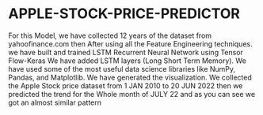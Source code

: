 # APPLE-STOCK-PRICE-PREDICTOR

For this Model, we have collected 12 years of the dataset from 
yahoofinance.com then After using all the Feature Engineering techniques. 
we have built and trained LSTM Recurrent Neural Network using Tensor 
Flow-Keras We have added LSTM layers (Long Short Term Memory). We 
have used some of the most useful data science libraries like NumPy, 
Pandas, and Matplotlib. We have generated the visualization. We collected 
the Apple Stock price dataset from 1 JAN 2010 to 20 JUN 2022 then we 
predicted the trend for the Whole month of JULY 22 and as you can see we 
got an almost similar pattern

